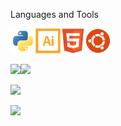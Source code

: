 Languages and Tools <p><img src="https://raw.githubusercontent.com/devicons/devicon/1119b9f84c0290e0f0b38982099a2bd027a48bf1/icons/python/python-original.svg" alt="python" width="40" height="40"/><img src="https://raw.githubusercontent.com/devicons/devicon/1119b9f84c0290e0f0b38982099a2bd027a48bf1/icons/illustrator/illustrator-line.svg" alt="illustrator" width="40" height="40"/><img src="https://raw.githubusercontent.com/devicons/devicon/1119b9f84c0290e0f0b38982099a2bd027a48bf1/icons/html5/html5-original.svg" alt="html5" width="40" height="40"/><img src="https://raw.githubusercontent.com/devicons/devicon/1119b9f84c0290e0f0b38982099a2bd027a48bf1/icons/ubuntu/ubuntu-plain.svg" alt="ubuntu" width="40" height="40"/></p>

<img src="https://github-readme-streak-stats.herokuapp.com/?user=abhinavdharmesh&theme=dark&border_radius=3)](https://git.io/streak-stats"/><img src="https://github-readme-stats-sigma-five.vercel.app/api/top-langs/?username=abhinavdharmesh&theme=react&line_height=40&hide=css"/>

<img src="https://github-readme-activity-graph.cyclic.app/graph?username=abhinavdharmesh&theme=react-dark"/>


![](https://komarev.com/ghpvc/?username=abhinavdharmesh)


